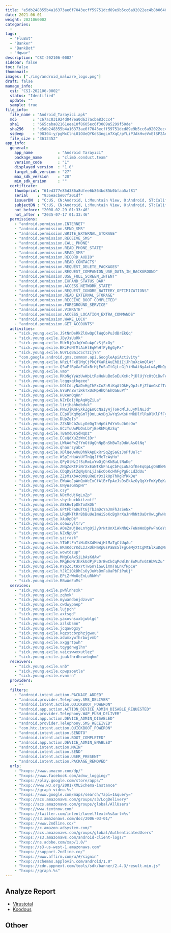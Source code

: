 ```yaml
---
title: "e5db248355b4a16373ae6f7043ecff59751dcd89e9b5cc6a92022ec4b8b06467"
date: 2021-06-01
weight: 2021060002
categories:
  -
tags:
  - "FluBot"
  - "Banker"
  - "BankBot"
  - "Hqwar"
description: "CSI-202106-0002"
sidebar: false
toc: false
thumbnail: 
images: ["./img/android_malware_logo.png"]
draft: false
manage_info:
  csi: "CSI-202106-0002"
  status: "Identified"
  update: ""
  sample: true
file_info:
  file_name : "Android_Tarayici.apk"
  md5       : "c67ac031924d047ea0d637acba83ccc4"
  sha1	    : "665caba82161eea10f8605ec6f3089a5299f50de"
  sha256    : "e5db248355b4a16373ae6f7043ecff59751dcd89e9b5cc6a92022ec4b8b06467"
  ssdeep    : "98304:y/pgMxClni01OUeQYKdS3ngLm7XqC/pYLiPJAkHveVxElSP2Ae:ZMxCli/UbYKdSXOmb7YLiPJAkpkP2P"
  file_size : "3612452"
app_info:
  general:
    app_name           : "Android Tarayıcı"
    package_name       : "climb.conduct.team"
    version_code       : "1"
    displayed_version  : "1.0"
    target_sdk_version : "27"
    max_sdk_version    : "20"
    min_sdk_ersion     : ""
  certificate:
    thumbprint: "61ed377e85d386a8dfee6b864bd85b0bfaa5af81"
    serial    : "936eacbe07f201df"
    issuerDN  : "C:US, CN:Android, L:Mountain View, O:Android, ST:California, OU:Android, email:android@android.com"
    subjectDN : "C:US, CN:Android, L:Mountain View, O:Android, ST:California, OU:Android, email:android@android.com"
    not_before: "2008-02-29 01:33:46"
    not_after : "2035-07-17 01:33:46"
  permissions:
    - "android.permission.INTERNET"
    - "android.permission.SEND_SMS"
    - "android.permission.WRITE_EXTERNAL_STORAGE"
    - "android.permission.RECEIVE_SMS"
    - "android.permission.CALL_PHONE"
    - "android.permission.READ_PHONE_STATE"
    - "android.permission.READ_SMS"
    - "android.permission.RECORD_AUDIO"
    - "android.permission.READ_CONTACTS"
    - "android.permission.REQUEST_DELETE_PACKAGES"
    - "android.permission.REQUEST_COMPANION_USE_DATA_IN_BACKGROUND"
    - "android.permission.USE_FULL_SCREEN_INTENT"
    - "android.permission.EXPAND_STATUS_BAR"
    - "android.permission.ACCESS_NETWORK_STATE"
    - "android.permission.REQUEST_IGNORE_BATTERY_OPTIMIZATIONS"
    - "android.permission.READ_EXTERNAL_STORAGE"
    - "android.permission.RECEIVE_BOOT_COMPLETED"
    - "android.permission.FOREGROUND_SERVICE"
    - "android.permission.VIBRATE"
    - "android.permission.ACCESS_LOCATION_EXTRA_COMMANDS"
    - "android.permission.WAKE_LOCK"
    - "android.permission.GET_ACCOUNTS"
  activities:
    - "sick.young.exile.JStNnDeRkZlOwQpClWqQoPuJdBrEkQq"
    - "sick.young.exile.JByJsUuRk"
    - "sick.young.exile.RUrRjQaJqYmGuApCzSjSxOy"
    - "sick.young.exile.BKzFsNfMlAiHlEqWhHfPyEgGyPx"
    - "sick.young.exile.NUrLqBaIcScTzIjYn"
    - "com.google.android.gms.common.api.GoogleApiActivity"
    - "sick.young.exile.NRzLfFxBlMgCjPkQfXaRiAuEhBiIjJhRuXcAmQlAt"
    - "sick.young.exile.QSwEfRpGaFuGxBrHjEuSaItGjLcGjYiHkAtNyAxLwAyBbQg"
    - "sick.young.exile.vmo"
    - "sick.young.exile.RKoNgYyWzUwWpLtReHuNuBoSoEuXxHcPjDlUjYcOtQiDwFcXiKuUd"
    - "sick.young.exile.lcggxqtkgeee"
    - "sick.young.exile.UOtCdLyNaDnHgIhExCoZnRiKqAtOkHyQpJcEjZlWmGsCfTxQz"
    - "sick.young.exile.GYuPnZwTiRkTxUsMpHhQhEhOaEuPf"
    - "sick.young.exile.HUxAnOqHn"
    - "sick.young.exile.NZrEoIjHpAqWgZiLa"
    - "sick.young.exile.lirjhahhebduk"
    - "sick.young.exile.PNwJjKmFyXkZgEnQcNaIyAjToHcMlJuJyMlNuJd"
    - "sick.young.exile.EEpUlKqMgGmTjDnLuAxDgJwYqSwKsHrMkDlYlRaRlKlFfFyNj"
    - "sick.young.exile.DUpZqIs"
    - "sick.young.exile.ZZsNhCbZuLyOeDgTnHpGiPdYnSuJbGcOo"
    - "sick.young.exile.GCzTuUwPbOnLbYjBeRhMqRzSq"
    - "sick.young.exile.TBaXdDsSdHqDz"
    - "sick.young.exile.ECeQdXuZzWnCiDr"
    - "sick.young.exile.LWkAdPxZfYmGtUgQhNpBnShBwTzDdWuAsOlNq"
    - "sick.young.exile.qhaorzyabx"
    - "sick.young.exile.XDlQeUwOuDhNkApDxRrSqZgSaGzJoPfUuTc"
    - "sick.young.exile.WSpIrHuWsUfTnQgJfMeTcAyHu"
    - "sick.young.exile.QPyGtNzIfSiRmLxYwOjQhKkBaLtNuKe"
    - "sick.young.exile.ZNqZoKtFiNrXxEaNtKkFnLqCbFqLuNaGfKeEqGpLgQmBkMrKy"
    - "sick.young.exile.CDqDyStZqNyUnLjJaEcOoKcHhFgPgEcLdZdUu"
    - "sick.young.exile.ZZsMsXbAcOmQuReDrDxIkOpThRgRfKkDe"
    - "sick.young.exile.EWaAeJpWnQoWeIxCfAlBrFpAeJsDsEkAzOyQgXrFmXyEqKz"
    - "sick.young.exile.UNyWsGmSpHr"
    - "sick.young.exile.csy"
    - "sick.young.exile.NDcMcUjKgLoZp"
    - "sick.young.exile.shyibucbkitzotf"
    - "sick.young.exile.ABkHwIpDkToAkDh"
    - "sick.young.exile.GPtFbFaDuTtGjTbJmDcYaJmFhJsSeNx"
    - "sick.young.exile.LRqRkTtRrBbBuUeImWiSoKcBgXrXaJnMhNtOaDrXwLgPwHdWi"
    - "sick.young.exile.XAuDpDk"
    - "sick.young.exile.ooawxyltrv"
    - "sick.young.exile.AOeZaUjBeLnYgOjJyDrNtUnXiAkNhQxFeNaWoDpPwFnCeYsUe"
    - "sick.young.exile.NZxNpUo"
    - "sick.young.exile.yzjrazk"
    - "sick.young.exile.YTbEtFnTiHiOkXdMeWjHtMaTgClUqAu"
    - "sick.young.exile.WKmKdCrKdLzJxUkPmRpGsPaBsSlFgCeMyXtCgMtElXuDqMrEz"
    - "sick.young.exile.wowtdzup"
    - "sick.young.exile.MNgCeAxSiLbAsKdAw"
    - "sick.young.exile.MRgEoNrJhXkUdPjPcDrBwCkCqPoWlKnEoMuTnGtHbWcZu"
    - "sick.young.exile.KYpZoJtHxYtTwSnYiGwCiXmTaLnKfHpCe"
    - "sick.young.exile.YJkIiQkDhCsOyJuWsBmFaOaPbFiPuUj"
    - "sick.young.exile.EPiZrWmOcEnLuRkWn"
    - "sick.young.exile.RBwAeEuMs"
  services:
    - "sick.young.exile.pwhlnhsxk"
    - "sick.young.exile.zqhxk"
    - "sick.young.exile.mywandonjdzxvm"
    - "sick.young.exile.cwdwypaep"
    - "sick.young.exile.lujpch"
    - "sick.young.exile.axtsgd"
    - "sick.young.exile.yaxovnsxxbjwblgd"
    - "sick.young.exile.azlsbsmn"
    - "sick.young.exile.jcqawogxy"
    - "sick.young.exile.kqzstcbrphzjgwou"
    - "sick.young.exile.adumxywfhrbwjvmb"
    - "sick.young.exile.xxggrtpwh"
    - "sick.young.exile.tqygdnwglhn"
    - "sick.young.exile.vaicswwxxutlez"
    - "sick.young.exile.juakfhrdhcwebqhm"
  receivers:
    - "sick.young.exile.vnb"
    - "sick.young.exile.cpwpsoetla"
    - "sick.young.exile.evnmrn"
  providers:
    - ""
  filters:
    - "android.intent.action.PACKAGE_ADDED"
    - "android.provider.Telephony.SMS_DELIVER"
    - "android.intent.action.QUICKBOOT_POWERON"
    - "android.app.action.ACTION_DEVICE_ADMIN_DISABLE_REQUESTED"
    - "android.provider.Telephony.WAP_PUSH_DELIVER"
    - "android.app.action.DEVICE_ADMIN_DISABLED"
    - "android.provider.Telephony.SMS_RECEIVED"
    - "com.htc.intent.action.QUICKBOOT_POWERON"
    - "android.intent.action.SENDTO"
    - "android.intent.action.BOOT_COMPLETED"
    - "android.app.action.DEVICE_ADMIN_ENABLED"
    - "android.intent.action.MAIN"
    - "android.intent.action.SEND"
    - "android.intent.action.USER_PRESENT"
    - "android.intent.action.PACKAGE_REMOVED"
  urls:
    - "hxxps://www.amazon.com/dp/"
    - "hxxps://www.facebook.com/adnw_logging/"
    - "hxxps://play.google.com/store/apps/"
    - "hxxp://www.w3.org/2001/XMLSchema-instance"
    - "hxxps://graph-video.%s"
    - "hxxps://www.google.com/maps/search/?api=1&query="
    - "hxxp://acs.amazonaws.com/groups/s3/LogDelivery"
    - "hxxp://acs.amazonaws.com/groups/global/AllUsers"
    - "hxxp://www.textnow.com"
    - "hxxps://twitter.com/intent/tweet?text=%s&url=%s"
    - "hxxp://s3.amazonaws.com/doc/2006-03-01/"
    - "hxxps://www.2ndline.co/"
    - "hxxps://c.amazon-adsystem.com/"
    - "hxxp://acs.amazonaws.com/groups/global/AuthenticatedUsers"
    - "hxxps://s3.amazonaws.com/android-client-logs/"
    - "hxxp://ns.adobe.com/xap/1.0/"
    - "hxxps://s3-us-west-1.amazonaws.com"
    - "hxxps://support.2ndline.co/"
    - "hxxps://www.affirm.com/u/#/signin"
    - "hxxp://schemas.applovin.com/android/1.0"
    - "hxxps://cdn.appnext.com/tools/sdk/banner/2.4.3/result.min.js"
    - "hxxps://graph.%s"
---
```


## Analyze Report

- [Virustotal](https://www.virustotal.com/gui/file/e5db248355b4a16373ae6f7043ecff59751dcd89e9b5cc6a92022ec4b8b06467)
- [Koodous](https://koodous.com/apks/e5db248355b4a16373ae6f7043ecff59751dcd89e9b5cc6a92022ec4b8b06467)

## Othoer
